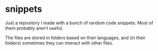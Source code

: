 # snippets

Just a repository I made with a bunch of random code snippets. Most
of them probably aren't useful.

The files are stored in folders based on their languages, and (in their
folders) sometimes they can interact with other files.
